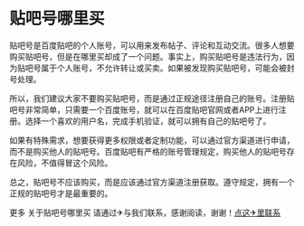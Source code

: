# 贴吧号哪里买

贴吧号是百度贴吧的个人账号，可以用来发布帖子、评论和互动交流。很多人想要购买贴吧号，但是在哪里买却成了一个问题。事实上，购买贴吧号是违法行为，因为贴吧号属于个人账号，不允许转让或买卖。如果被发现购买贴吧号，可能会被封号处理。

所以，我们建议大家不要购买贴吧号，而是通过正规途径注册自己的账号。注册贴吧号非常简单，只需要一个百度账号，就可以在百度贴吧官网或者APP上进行注册。选择一个喜欢的用户名，完成手机验证，就可以拥有自己的贴吧号了。

如果有特殊需求，想要获得更多权限或者定制功能，可以通过官方渠道进行申请，而不是购买他人的贴吧号。百度贴吧有严格的账号管理规定，购买他人的贴吧号存在风险，不值得冒这个风险。

总之，贴吧号不应该购买，而是应该通过官方渠道注册获取。遵守规定，拥有一个正规的贴吧号才是最重要的。

更多 关于贴吧号哪里买 请通过✈与我们联系，感谢阅读，谢谢！[点这✈里联系](https://ww.k02.cc)